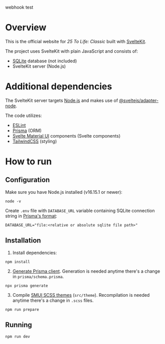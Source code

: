 webhook test
# Overview

This is the official website for *25 To Life: Classic* built with [SvelteKit](https://kit.svelte.dev/).

The project uses SvelteKit with plain JavaScript and consists of:

- [SQLite](https://www.sqlite.org/index.html) database (not included)
- SvelteKit server (Node.js)

# Additional dependencies

The SvelteKit server targets [Node.js](https://nodejs.org/en/) and makes use of [@sveltejs/adapter-node](https://www.npmjs.com/package/@sveltejs/adapter-node).

The code utilizes:

- [ESLint](https://eslint.org/)
- [Prisma](https://www.prisma.io/) (ORM)
- [Svelte Material UI](https://sveltematerialui.com/) components (Svelte components)
- [TailwindCSS](https://tailwindcss.com/) (styling)

# How to run

## Configuration

Make sure you have Node.js installed (v16.15.1 or newer):

```
node -v
```

Create `.env` file with `DATABASE_URL` variable containing SQLite connection string in [Prisma's format](https://www.prisma.io/docs/concepts/database-connectors/sqlite#example):

```
DATABASE_URL="file:<relative or absolute sqlite file path>"
```

## Installation

1. Install dependencies:

```
npm install
```

2. [Generate Prisma client](https://www.prisma.io/docs/concepts/components/prisma-client/working-with-prismaclient/generating-prisma-client). Generation is needed anytime there's a change in `prisma/schema.prisma`.

```
npx prisma generate
```

3. Compile [SMUI SCSS themes](https://sveltematerialui.com/THEMING.md) (`src/theme`). Recompilation is needed anytime there's a change in `.scss` files.

```
npm run prepare
```

## Running

```
npm run dev
```
